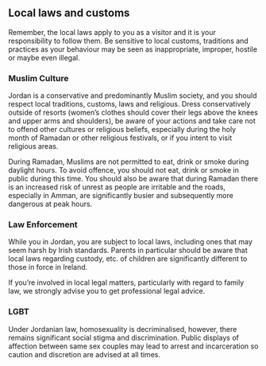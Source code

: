 ## Local laws and customs

Remember, the local laws apply to you as a visitor and it is your responsibility to follow them. Be sensitive to local customs, traditions and practices as your behaviour may be seen as inappropriate, improper, hostile or maybe even illegal.

### **Muslim Culture**

Jordan is a conservative and predominantly Muslim society, and you should respect local traditions, customs, laws and religious. Dress conservatively outside of resorts (women’s clothes should cover their legs above the knees and upper arms and shoulders), be aware of your actions and take care not to offend other cultures or religious beliefs, especially during the holy month of Ramadan or other religious festivals, or if you intent to visit religious areas.

During Ramadan, Muslims are not permitted to eat, drink or smoke during daylight hours. To avoid offence, you should not eat, drink or smoke in public during this time. You should also be aware that during Ramadan there is an increased risk of unrest as people are irritable and the roads, especially in Amman, are significantly busier and subsequently more dangerous at peak hours.

### **Law Enforcement**

While you in Jordan, you are subject to local laws, including ones that may seem harsh by Irish standards. Parents in particular should be aware that local laws regarding custody, etc. of children are significantly different to those in force in Ireland.

If you’re involved in local legal matters, particularly with regard to family law, we strongly advise you to get professional legal advice.

### **LGBT**

Under Jordanian law, homosexuality is decriminalised, however, there remains significant social stigma and discrimination. Public displays of affection between same sex couples may lead to arrest and incarceration so caution and discretion are advised at all times.